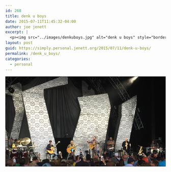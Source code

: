 ```yaml
---
id: 268
title: denk u boys
date: 2015-07-11T11:45:32-04:00
author: joe jenett
excerpt: |
  <p><img src="../images/denkuboys.jpg" alt="denk u boys" style="border:none;" /></p>
layout: post
guid: https://simply.personal.jenett.org/2015/07/11/denk-u-boys/
permalink: /denk_u_boys/
categories:
  - personal
---
```

<img src="../images/denkuboys.jpg" alt="denk u boys" style="border:none;" />